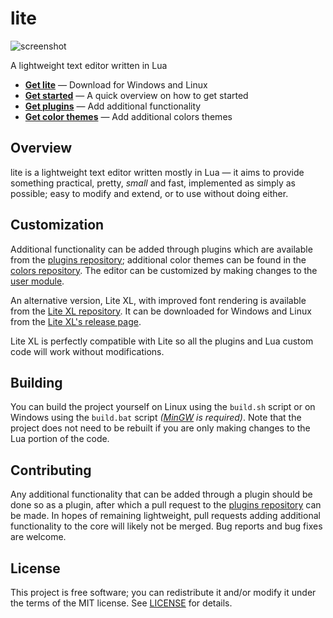 # lite
![screenshot](https://user-images.githubusercontent.com/3920290/81471642-6c165880-91ea-11ea-8cd1-fae7ae8f0bc4.png)

A lightweight text editor written in Lua

* **[Get lite](https://github.com/rxi/lite/releases/latest)** — Download
  for Windows and Linux
* **[Get started](doc/usage.md)** — A quick overview on how to get started
* **[Get plugins](https://github.com/rxi/lite-plugins)** — Add additional
  functionality
* **[Get color themes](https://github.com/rxi/lite-colors)** — Add additional colors
  themes

## Overview
lite is a lightweight text editor written mostly in Lua — it aims to provide
something practical, pretty, *small* and fast, implemented as simply as
possible; easy to modify and extend, or to use without doing either.

## Customization
Additional functionality can be added through plugins which are available from
the [plugins repository](https://github.com/rxi/lite-plugins); additional color
themes can be found in the [colors repository](https://github.com/rxi/lite-colors).
The editor can be customized by making changes to the
[user module](data/user/init.lua).

An alternative version, Lite XL, with improved font rendering is available from
the [Lite XL repository](https://github.com/franko/lite-xl). It can be downloaded
for Windows and Linux from the
[Lite XL's release page](https://github.com/franko/lite-xl/releases).

Lite XL is perfectly compatible with Lite so all the plugins and Lua custom code
will work without modifications.

## Building
You can build the project yourself on Linux using the `build.sh` script
or on Windows using the `build.bat` script *([MinGW](https://nuwen.net/mingw.html) is required)*.
Note that the project does not need to be rebuilt if you are only making changes
to the Lua portion of the code.

## Contributing
Any additional functionality that can be added through a plugin should be done
so as a plugin, after which a pull request to the
[plugins repository](https://github.com/rxi/lite-plugins) can be made. In hopes
of remaining lightweight, pull requests adding additional functionality to the
core will likely not be merged. Bug reports and bug fixes are welcome.

## License
This project is free software; you can redistribute it and/or modify it under
the terms of the MIT license. See [LICENSE](LICENSE) for details.
